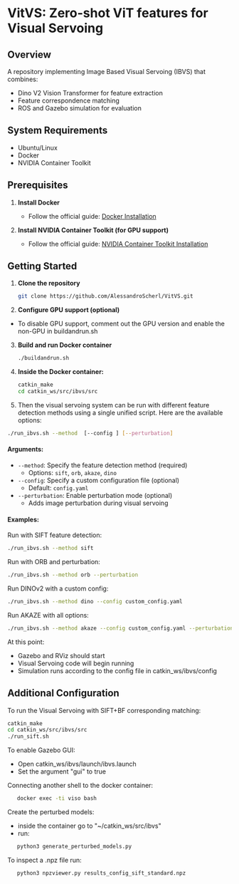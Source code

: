 # VitVS: Zero-shot ViT features for Visual Servoing

## Overview
A repository implementing Image Based Visual Servoing (IBVS) that combines:
- Dino V2 Vision Transformer for feature extraction
- Feature correspondence matching
- ROS and Gazebo simulation for evaluation

## System Requirements
- Ubuntu/Linux
- Docker
- NVIDIA Container Toolkit

## Prerequisites

1. **Install Docker**
   - Follow the official guide: [Docker Installation](https://docs.docker.com/engine/install/)

2. **Install NVIDIA Container Toolkit (for GPU support)**
   - Follow the official guide: [NVIDIA Container Toolkit Installation](https://docs.nvidia.com/datacenter/cloud-native/container-toolkit/latest/install-guide.html)

## Getting Started

1. **Clone the repository**
   ```bash
   git clone https://github.com/AlessandroScherl/VitVS.git
   ```
   
2. **Configure GPU support (optional)**
  - To disable GPU support, comment out the GPU version and enable the non-GPU in buildandrun.sh

3. **Build and run Docker container**
   ```bash
   ./buildandrun.sh
   ```
4. **Inside the Docker container:**
   ```bash
   catkin_make
   cd catkin_ws/src/ibvs/src
   ```

5. Then the visual servoing system can be run with different feature detection methods using a single unified script. Here are the available options:

```bash
./run_ibvs.sh --method  [--config ] [--perturbation]
```

#### Arguments:

- `--method`: Specify the feature detection method (required)
  - Options: `sift`, `orb`, `akaze`, `dino`
- `--config`: Specify a custom configuration file (optional)
  - Default: `config.yaml`
- `--perturbation`: Enable perturbation mode (optional)
  - Adds image perturbation during visual servoing

#### Examples:

Run with SIFT feature detection:
```bash
./run_ibvs.sh --method sift
```

Run with ORB and perturbation:
```bash
./run_ibvs.sh --method orb --perturbation
```

Run DINOv2 with a custom config:
```bash
./run_ibvs.sh --method dino --config custom_config.yaml
```

Run AKAZE with all options:
```bash
./run_ibvs.sh --method akaze --config custom_config.yaml --perturbation
```

   
At this point:

- Gazebo and RViz should start
- Visual Servoing code will begin running
- Simulation runs according to the config file in catkin_ws/ibvs/config

## Additional Configuration
To run the Visual Servoing with SIFT+BF corresponding matching:
   ```bash
   catkin_make
   cd catkin_ws/src/ibvs/src
   ./run_sift.sh
```
To enable Gazebo GUI:
- Open catkin_ws/ibvs/launch/ibvs.launch
- Set the argument "gui" to true

Connecting another shell to the docker container:
```bash
   docker exec -ti viso bash
```
Create the perturbed models:
- inside the container go to "~/catkin_ws/src/ibvs"
- run:
```bash
   python3 generate_perturbed_models.py
```
To inspect a .npz file run:
```bash
   python3 npzviewer.py results_config_sift_standard.npz 
```
